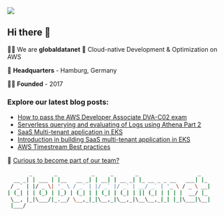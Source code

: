 <img src='https://github.com/globaldatanet/.github/raw/main/profile/logo.png'/>

## Hi there 👋

🙋‍♀️ We are **globaldatanet** 💜 Cloud-native Development & Optimization on AWS

🌈 **Headquarters** - Hamburg, Germany

👩‍💻 **Founded** - 2017

### Explore our latest blog posts:

<!--START_SECTION:techblog-->
* [How to pass the AWS Developer Associate DVA-C02 exam](https:&#x2F;&#x2F;globaldatanet.com&#x2F;tech-blog&#x2F;how-to-pass-the-aws-developer-associate-dva-c02-exam)
* [Serverless querying and evaluating of Logs using Athena Part 2](https:&#x2F;&#x2F;globaldatanet.com&#x2F;tech-blog&#x2F;serverless-querying-and-evaluating-of-logs-using-athena-part-2)
* [SaaS Multi-tenant application in EKS](https:&#x2F;&#x2F;globaldatanet.com&#x2F;tech-blog&#x2F;saas-multi-tenant-application-in-eks)
* [Introduction in building SaaS multi-tenant application in EKS](https:&#x2F;&#x2F;globaldatanet.com&#x2F;tech-blog&#x2F;introduction-in-building-saas-multi-tenant-application-in-eks)
* [AWS Timestream Best practices](https:&#x2F;&#x2F;globaldatanet.com&#x2F;tech-blog&#x2F;aws-timestream-best-practices)
<!--END_SECTION:techblog-->

👾 [Curious to become part of our team?](https://globaldatanet.com/careers)

```bash
       _       _           _     _       _                   _   
  __ _| | ___ | |__   __ _| | __| | __ _| |_ __ _ _ __   ___| |_ 
 / _` | |/ _ \| '_ \ / _` | |/ _` |/ _` | __/ _` | '_ \ / _ \ __|
| (_| | | (_) | |_) | (_| | | (_| | (_| | || (_| | | | |  __/ |_ 
 \__, |_|\___/|_.__/ \__,_|_|\__,_|\__,_|\__\__,_|_| |_|\___|\__|
 |___/                                                           

```

